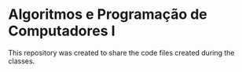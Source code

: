 # Algoritmos e Programação de Computadores I

This repository was created to share the code files created during the classes.
